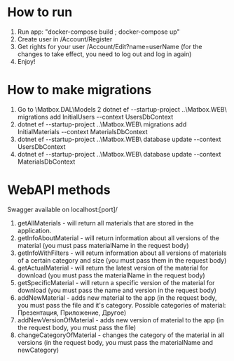 # How to run
1. Run app: "docker-compose build ; docker-compose up"
2. Create user in /Account/Register
3. Get rights for your user /Account/Edit?name=userName (for the changes to take effect, you need to log out and log in again)
4. Enjoy!

# How to make migrations
1. Go to \Matbox.DAL\Models
2 dotnet ef --startup-project ..\Matbox.WEB\ migrations add InitialUsers --context UsersDbContext
3. dotnet ef --startup-project ..\Matbox.WEB\ migrations add InitialMaterials --context MaterialsDbContext
4. dotnet ef --startup-project ..\Matbox.WEB\ database update --context UsersDbContext
5. dotnet ef --startup-project ..\Matbox.WEB\ database update --context MaterialsDbContext

# WebAPI methods
Swagger available on localhost:[port]/
1. getAllMaterials - will return all materials that are stored in the application.
2. getInfoAboutMaterial - will return information about all versions of the material (you must pass materialName in the request body)
3. getInfoWithFilters - will return information about all versions of materials of a certain category and size (you must pass them in the request body)
4. getActualMaterial - will return the latest version of the material for download (you must pass the materialName in the request body)
5. getSpecificMaterial - will return a specific version of the material for download (you must pass the name and version in the request body)
6. addNewMaterial - adds new material to the app (in the request body, you must pass the file and it's category. Possible categories of material: Презентация, Приложение, Другое)
7. addNewVersionOfMaterial - adds new version of material to the app (in the request body, you must pass the file)
8. changeCategoryOfMaterial - changes the category of the material in all versions (in the request body, you must pass the materialName and newCategory)
